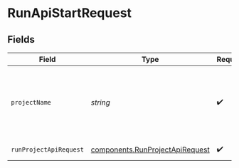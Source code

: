 # RunApiStartRequest


## Fields

| Field                                                                              | Type                                                                               | Required                                                                           | Description                                                                        | Example                                                                            |
| ---------------------------------------------------------------------------------- | ---------------------------------------------------------------------------------- | ---------------------------------------------------------------------------------- | ---------------------------------------------------------------------------------- | ---------------------------------------------------------------------------------- |
| `projectName`                                                                      | *string*                                                                           | :heavy_check_mark:                                                                 | Your project name. It is the name you provide when creating a project.             | my-project                                                                         |
| `runProjectApiRequest`                                                             | [components.RunProjectApiRequest](../../models/components/runprojectapirequest.md) | :heavy_check_mark:                                                                 | run project api request                                                            |                                                                                    |